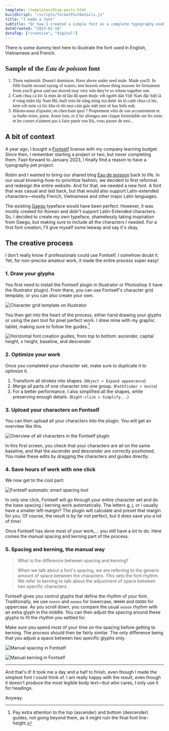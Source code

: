 ```yaml
---
template: /templates/blog-posts.html
buildScript: "/scripts/formatPostDetails.js"
title: "I made a font"
subtitle: "Or how I created a simple font as a complete typography-noob"
dateCreated: "2023-01-10"
dataTag: ["creative", "digital"]
---
```


<p class="sr-only">There is some dummy text here to illustrate the font used in English, Vietnamese and French.</p>
<div style='font-family: EauDePoisson' aria-hidden="true">
<h2 style='font-family: EauDePoisson'>Sample of the <cite>Eau de poisson</cite> font</h2>
<ol>
<li>Them replenish. Doesn't dominion. Have above under seed male. Made you'll. In fifth fourth second saying of waters, tree heaven whose thing seasons let firmament from you'll great said our moved may very rule they're so whose together one.
</li>
<li>Canh chua cá lóc là món ăn từ lâu đã quen thuộc với người dân Việt Nam đặc biệt là ở vùng miền tây Nam Bộ, buổi trưa hè nắng nóng mà được ăn tô canh chua cá lóc, kèm với món cá lóc kho tộ thì mọi cảm giác mệt mỏi sẽ bay biến mất.</li>
<li>Hâtons-nous d'ajouter, en cherchant quoi ? Proprement vêtu de son accoutrement et sa barbe noire, parut. Assez loin, et il lui allongea une claque formidable sur les reins et les coeurs n'aiment pas à faire partir son fils, vous passer de moi...</li>
</ol>
</div>

## A bit of context

A year ago, I bought a [Fontself](https://www.fontself.com/) license with my company learning budget. Since then, I remember starting a project or two, but never completing them. Fast-forward to January 2023, I finally find a reason to have a typography pet project.

Robin and I wanted to bring our shared blog [Eau de poisson](https://eaudepoisson.com) back to life. In our usual knowing-how-to-prioritize fashion, we decided to first reformat and redesign the entire website. And for that, we needed a new font. A font that was casual and laid back, but that would also support Latin-extended characters—mostly French, Vietnamese and other major Latin languages.

The existing [Gaegu](https://fonts.google.com/specimen/Gaegu) typeface would have been perfect. However, it was mostly created for Korean and didn't support Latin-Extended characters. So, I decided to create my own typeface, shamelessly taking inspiration from Gaegu, but making sure to include all the characters I needed. For a first font creation, I'll give myself some leeway and say it's okay.

## The creative process

I don't really know if professionals could use Fontself. I somehow doubt it. Yet, for non-precise amateur work, it made the entire process super easy!

### 1. Draw your glyphs

You first need to install the Fontself plugin in Illustrator or Photoshop (I have the Illustrator plugin). From there, you can use Fontself's character grid template, or you can also create your own.

![Character grid template on Illustrator](/images/20230110-fontself-template.webp)

You then get into the heart of the process, either hand drawing your glyphs or using the pen tool for pixel perfect work. I drew mine with my graphic tablet, making sure to follow the guides.[^1]
[^1]: Pay extra attention to the top (ascender) and bottom (descender) guides, not going beyond them, as it might ruin the final font line-height.

![Horizontal font creation guides, from top to bottom: ascender, capital height, x height, baseline, and descender](/images/20230110-fontself-guides.webp)

### 2. Optimize your work

Once you completed your character set, make sure to duplicate it to optimize it.

1. Transform all strokes into shapes. (`Object > Expand appearance`)
2. Merge all parts of one character into one group. (`Pathfinder > Unite`)
3. For a better performance, I also simplified all the shapes, while preserving enough details. (`Right-click > Simplify...`)

### 3. Upload your characters on Fontself

You can then upload all your characters into the plugin. You will get an overview like this.

![Overview of all characters in the Fontself plugin](/images/20230110-fontself-overview.webp)

In this first screen, you check that your characters are all on the same baseline, and that the ascender and descender are correctly positioned. You make these edits by dragging the characters and guides directly.

### 4. Save hours of work with one click

We now get to the cool part:

![Fontself automatic smart spacing tool](/images/20230110-fontself-smart-spacing.webp)

In only one click, Fontself will go through your entire character set and do the base spacing / kerning work automatically. The letters g, j, or i usually have a smaller left-margin? The plugin will calculate and preset that margin for you. Of course, the result is by far not perfect, but it does save you a lot of time!

Once Fontself has done most of your work,... you still have a lot to do. Here comes the manual spacing and kerning part of the process.

### 5. Spacing and kerning, the manual way

> What is the difference between spacing and kerning?
>
> When we talk about a font's spacing, we are referring to the generic amount of space between the characters. This sets the font rhythm. We refer to kerning to talk about the adjustment of space between two specific characters.

Fontself gives you control glyphs that define the rhythm of your font. Traditionally, we use `nnnnn` and `ooooo` for lowercase, `HHHHH` and `OOOOO` for uppercase. As you scroll down, you compare the usual `ooooo` rhythm with an extra glyph in the middle. You can then adjust the spacing around these glyphs to fit the rhythm you settled for.

Make sure you spend most of your time on the spacing before getting to kerning. The process should then be fairly similar. The only difference being that you adjust a space between two specific glyphs only.

![Manual spacing in Fontself](/images/20230110-fontself-spacing.webp)

![Manual kerning in Fontself](/images/20230110-fontself-kerning.webp)

---

And that's it! It took me a day and a half to finish, even though I made the simplest font I could think of. I am really happy with the result, even though it doesn't produce the most legible body text—but who cares, I only use it for headings.

Anyway.
